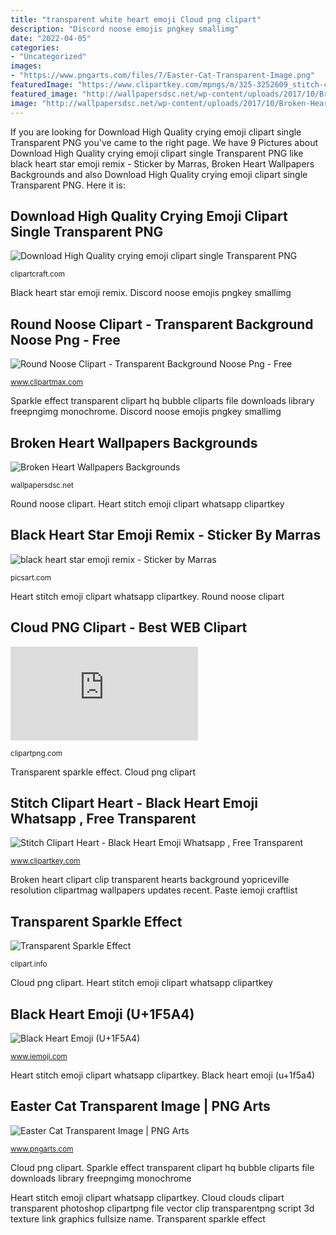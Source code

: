 ```yaml
---
title: "transparent white heart emoji Cloud png clipart"
description: "Discord noose emojis pngkey smallimg"
date: "2022-04-05"
categories:
- "Uncategorized"
images:
- "https://www.pngarts.com/files/7/Easter-Cat-Transparent-Image.png"
featuredImage: "https://www.clipartkey.com/mpngs/m/325-3252609_stitch-clipart-heart-black-heart-emoji-whatsapp.png"
featured_image: "http://wallpapersdsc.net/wp-content/uploads/2017/10/Broken-Heart-wallpaper-pack.png"
image: "http://wallpapersdsc.net/wp-content/uploads/2017/10/Broken-Heart-wallpaper-pack.png"
---
```


If you are looking for Download High Quality crying emoji clipart single Transparent PNG you've came to the right page. We have 9 Pictures about Download High Quality crying emoji clipart single Transparent PNG like black heart star emoji remix - Sticker by Marras, Broken Heart Wallpapers Backgrounds and also Download High Quality crying emoji clipart single Transparent PNG. Here it is:

## Download High Quality Crying Emoji Clipart Single Transparent PNG

![Download High Quality crying emoji clipart single Transparent PNG](https://clipartcraft.com/images/transparent-emojis-cry-6.png "Broken heart wallpapers backgrounds")

<small>clipartcraft.com</small>

Black heart star emoji remix. Discord noose emojis pngkey smallimg

## Round Noose Clipart - Transparent Background Noose Png - Free

![Round Noose Clipart - Transparent Background Noose Png - Free](https://www.clipartmax.com/png/small/215-2155194_thinking-noose-noose-emoji-discord.png "2289 stiker hotmen fajarv")

<small>www.clipartmax.com</small>

Sparkle effect transparent clipart hq bubble cliparts file downloads library freepngimg monochrome. Discord noose emojis pngkey smallimg

## Broken Heart Wallpapers Backgrounds

![Broken Heart Wallpapers Backgrounds](http://wallpapersdsc.net/wp-content/uploads/2017/10/Broken-Heart-wallpaper-pack.png "Broken heart wallpapers backgrounds")

<small>wallpapersdsc.net</small>

Round noose clipart. Heart stitch emoji clipart whatsapp clipartkey

## Black Heart Star Emoji Remix - Sticker By Marras

![black heart star emoji remix - Sticker by Marras](https://cdn131.picsart.com/271024762016211.png "Transparent sparkle effect")

<small>picsart.com</small>

Heart stitch emoji clipart whatsapp clipartkey. Round noose clipart

## Cloud PNG Clipart - Best WEB Clipart

![Cloud PNG Clipart - Best WEB Clipart](https://pics.clipartpng.com/idownload-image.php?file=Cloud_PNG_Clipart-869.png "Heart stitch emoji clipart whatsapp clipartkey")

<small>clipartpng.com</small>

Transparent sparkle effect. Cloud png clipart

## Stitch Clipart Heart - Black Heart Emoji Whatsapp , Free Transparent

![Stitch Clipart Heart - Black Heart Emoji Whatsapp , Free Transparent](https://www.clipartkey.com/mpngs/m/325-3252609_stitch-clipart-heart-black-heart-emoji-whatsapp.png "Broken heart clipart clip transparent hearts background yopriceville resolution clipartmag wallpapers updates recent")

<small>www.clipartkey.com</small>

Broken heart clipart clip transparent hearts background yopriceville resolution clipartmag wallpapers updates recent. Paste iemoji craftlist

## Transparent Sparkle Effect

![Transparent Sparkle Effect](https://clipart.info/images/ccovers/1516938335Transparent-Sparkle-Effect.png "Round noose clipart")

<small>clipart.info</small>

Cloud png clipart. Heart stitch emoji clipart whatsapp clipartkey

## Black Heart Emoji (U+1F5A4)

![Black Heart Emoji (U+1F5A4)](http://s3.amazonaws.com/pix.iemoji.com/images/emoji/apple/ios-12/256/black-heart.png "Discord noose emojis pngkey smallimg")

<small>www.iemoji.com</small>

Heart stitch emoji clipart whatsapp clipartkey. Black heart emoji (u+1f5a4)

## Easter Cat Transparent Image | PNG Arts

![Easter Cat Transparent Image | PNG Arts](https://www.pngarts.com/files/7/Easter-Cat-Transparent-Image.png "Heart stitch emoji clipart whatsapp clipartkey")

<small>www.pngarts.com</small>

Cloud png clipart. Sparkle effect transparent clipart hq bubble cliparts file downloads library freepngimg monochrome

Heart stitch emoji clipart whatsapp clipartkey. Cloud clouds clipart transparent photoshop clipartpng file vector clip transparentpng script 3d texture link graphics fullsize name. Transparent sparkle effect
